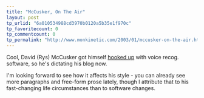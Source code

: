 ```yaml
---
title: "McCusker, On The Air"
layout: post
tp_urlid: "6a010534988cd3970b0120a5b35e1f970c"
tp_favoritecount: 0
tp_commentcount: 0
tp_permalink: "http://www.monkinetic.com/2003/01/mccusker-on-the-air.html"
---
```

Cool, David (Rys) McCusker got himself <a href="http://www.treedragon.com/ged/map/ti/newJan03.htm#04jan03">hooked up</a> with voice recog. software, so he&#39;s dictating his blog now. 

I&#39;m looking forward to see how it affects his style - you can already see more paragraphs and free-form prose lately, though I attribute that to his fast-changing life circumstances than to software changes.
